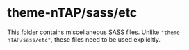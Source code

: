 # theme-nTAP/sass/etc

This folder contains miscellaneous SASS files. Unlike `"theme-nTAP/sass/etc"`, these files
need to be used explicitly.
